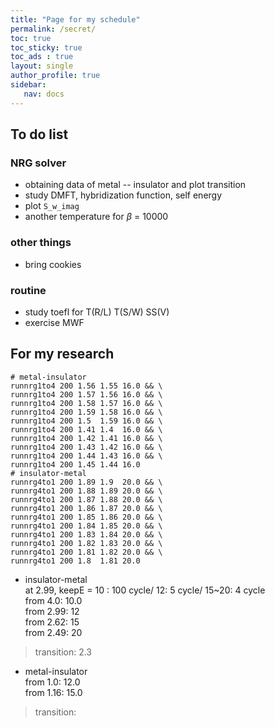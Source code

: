 ```yaml
---
title: "Page for my schedule"
permalink: /secret/
toc: true
toc_sticky: true
toc_ads : true
layout: single
author_profile: true
sidebar:
   nav: docs
---
```


## To do list

### NRG solver
* obtaining data of metal -- insulator and plot transition
* study DMFT, hybridization function, self energy
* plot `S_w_imag`
* another temperature for $\beta$ = 10000

### other things
* bring cookies

### routine
- study toefl for T(R/L) T(S/W) SS(V)
- exercise MWF

## For my research

```shell
# metal-insulator
runnrg1to4 200 1.56 1.55 16.0 && \
runnrg1to4 200 1.57 1.56 16.0 && \
runnrg1to4 200 1.58 1.57 16.0 && \
runnrg1to4 200 1.59 1.58 16.0 && \
runnrg1to4 200 1.5  1.59 16.0 && \
runnrg1to4 200 1.41 1.4  16.0 && \
runnrg1to4 200 1.42 1.41 16.0 && \
runnrg1to4 200 1.43 1.42 16.0 && \
runnrg1to4 200 1.44 1.43 16.0 && \
runnrg1to4 200 1.45 1.44 16.0
# insulator-metal
runnrg4to1 200 1.89 1.9  20.0 && \
runnrg4to1 200 1.88 1.89 20.0 && \
runnrg4to1 200 1.87 1.88 20.0 && \
runnrg4to1 200 1.86 1.87 20.0 && \
runnrg4to1 200 1.85 1.86 20.0 && \
runnrg4to1 200 1.84 1.85 20.0 && \
runnrg4to1 200 1.83 1.84 20.0 && \
runnrg4to1 200 1.82 1.83 20.0 && \
runnrg4to1 200 1.81 1.82 20.0 && \
runnrg4to1 200 1.8  1.81 20.0
```

* insulator-metal  
at 2.99, keepE = 10 : 100 cycle/ 12: 5 cycle/ 15~20: 4 cycle  
from 4.0: 10.0  
from 2.99: 12  
from 2.62: 15  
from 2.49: 20  
> transition: 2.3

* metal-insulator  
from 1.0: 12.0  
from 1.16: 15.0  
> transition:
